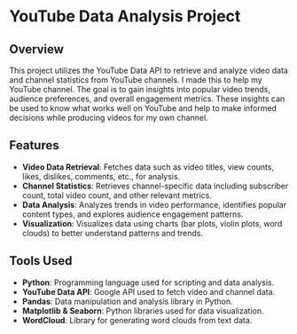 # YouTube Data Analysis Project

## Overview
This project utilizes the YouTube Data API to retrieve and analyze video data and channel statistics from YouTube channels. I made this to help my YouTube channel. The goal is to gain insights into popular video trends, audience preferences, and overall engagement metrics. These insights can be used to know what works well on YouTube and help to make informed decisions while producing videos for my own channel.

## Features
- **Video Data Retrieval**: Fetches data such as video titles, view counts, likes, dislikes, comments, etc., for analysis.
- **Channel Statistics**: Retrieves channel-specific data including subscriber count, total video count, and other relevant metrics.
- **Data Analysis**: Analyzes trends in video performance, identifies popular content types, and explores audience engagement patterns.
- **Visualization**: Visualizes data using charts (bar plots, violin plots, word clouds) to better understand patterns and trends.

## Tools Used
- **Python**: Programming language used for scripting and data analysis.
- **YouTube Data API**: Google API used to fetch video and channel data.
- **Pandas**: Data manipulation and analysis library in Python.
- **Matplotlib & Seaborn**: Python libraries used for data visualization.
- **WordCloud**: Library for generating word clouds from text data.
